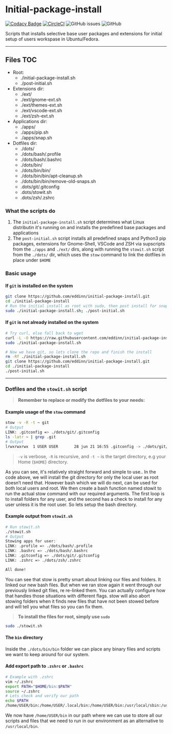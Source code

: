 # Initial-package-install

[![Codacy Badge](https://api.codacy.com/project/badge/Grade/592549f78ae34ef08b21bc91ef122d49)](https://www.codacy.com/manual/Eddinn/initial-package-install?utm_source=github.com&amp;utm_medium=referral&amp;utm_content=eddinn/initial-package-install&amp;utm_campaign=Badge_Grade) [![CircleCI](https://circleci.com/gh/eddinn/initial-package-install.svg?style=svg)](https://circleci.com/gh/eddinn/initial-package-install) ![GitHub issues](https://img.shields.io/github/issues/eddinn/initial-package-install) ![GitHub](https://img.shields.io/github/license/eddinn/initial-package-install)

Scripts that installs selective base user packages and extensions for initial setup of users workspase in Ubuntu/Fedora.

---

## Files TOC

* Root:
  * ./initial-package-install.sh
  * ./post-initial.sh
* Extensions dir:
  * ./ext/
  * ./ext/gnome-ext.sh
  * ./ext/themes-ext.sh
  * ./ext/vscode-ext.sh
  * ./ext/zsh-ext.sh
* Applications dir:
  * ./apps/
  * ./apps/pip.sh
  * ./apps/snap.sh
* Dotfiles dir:
  * ./dots/
  * ./dots/bash/.profile
  * ./dots/bash/.bashrc
  * ./dots/bin/
  * ./dots/bin/bin/
  * ./dots/bin/bin/apt-cleanup.sh
  * ./dots/bin/bin/remove-old-snaps.sh
  * .dots/git/.gitconfig
  * .dots/stowit.sh
  * .dots/zsh/.zshrc

### What the scripts do

1. The `initial-package-install.sh` script determines what Linux distributin it's running on and installs the predefined base packages and applications
2. The `post-initial.sh` script installs all predefined snaps and Python3 pip packages, extensions for Gnome-Shell, VSCode and ZSH via supscripts from the `./apps` and `./ext/` dirs, along with running the `stowit.sh` script from the `./dots/` dir, which uses the `stow` command to link the dotfiles in place under `$HOME`

### Basic usage

#### If `git` is installed on the system

```bash
git clone https://github.com/eddinn/initial-package-install.git
cd ./initial-package-install
# Run the initial install as root with sudo, then post install for snap, pip and extensions
sudo ./initial-package-install.sh; ./post-initial.sh
```

#### If `git` is not already installed on the system

```bash
# Try curl, else fall back to wget
curl -L -O https://raw.githubusercontent.com/eddinn/initial-package-install/master/initial-package-install.sh || wget -L -O https://raw.githubusercontent.com/eddinn/initial-package-install/master/initial-package-install.sh
sudo ./initial-package-install.sh

# Now we have git, so lets clone the repo and finish the install
rm -Rf ./initial-package-install.sh
git clone https://github.com/eddinn/initial-package-install.git
cd ./initial-package-install
./post-initial.sh
```

---

### Dotfiles and the `stowit.sh` script

> **Remember to replace or modify the dotfiles to your needs:**

#### Example usage of the `stow` command

```bash
stow -v -R -t ~ git
# Output
LINK: .gitconfig => ./dots/git/.gitconfig
ls -latr ~ | grep .git
# Output
lrwxrwxrwx  1 USER USER       28 jun 21 16:55 .gitconfig -> ./dots/git/.gitconfig
```

> `-v` is verbose, `-R` is recursive, and `-t ~` is the target directory, e.g your Home (`$HOME`) directory.

As you can see, it's relatively straight forward and simple to use..
In the code above, we will install the git directory for only the local user as root doesn’t need that. However bash which we will do next, can be used for both local users and root. We then create a bash function named stowit to run the actual stow command with our required arguments.
The first loop is to install folders for any user, and the second has a check to install for any user unless it is the root user. So lets setup the bash directory.

#### Example output from `stowit.sh`

```bash
# Run stowit.sh
./stowit.sh
# Output
Stowing apps for user:
LINK: .profile => ./dots/bash/.profile
LINK: .bashrc => ./dots/bash/.bashrc
LINK: .gitconfig => ./dots/git/.gitconfig
LINK: .zshrc => ./dots/zsh/.zshrc

All done!
```

You can see that stow is pretty smart about linking our files and folders. It linked our new bash files. But when we ran stow again it went through our previously linked git files, re re-linked them. You can actually configure how that handles those situations with different flags. stow will also abort stowing folders when it finds new files that have not been stowed before and will tell you what files so you can fix them.

> **To install the files for root, simply use `sudo`**

```bash
sudo ./stowit.sh
```

#### The `bin` directory

Inside the `./dots/bin/bin` folder we can place any binary files and scripts we want to keep around for our system.

#### Add export path to `.zshrc` or `.bashrc`

```bash
# Example with .zshrc
vim ~/.zshrc
export PATH="$HOME/bin:$PATH"
source ~/.zshrc
# Lets check and verify our path
echo $PATH
/home/USER/bin:/home/USER/.local/bin:/home/USER/bin:/usr/local/sbin:/usr/local/bin:/usr/sbin:/usr/bin:/sbin:/bin:/usr/games:/usr/local/games:/snap/bin
```

We now have `/home/USER/bin` in our path where we can use to store all our scripts and files that we need to run in our environment as an alternative to `/usr/local/bin`.
